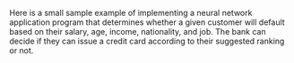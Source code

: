 Here is a small sample example of implementing a neural network application program that determines whether a given customer will default based on their salary, age, income, nationality, and job. The bank can decide
if they can issue a credit card according to their suggested ranking or not. 
